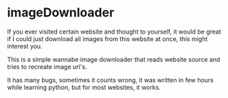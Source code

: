 # imageDownloader

If you ever visited certain website and thought to yourself, it would be great if I could just download all images from this website at once, this might interest you.

This is a simple wannabe image downloader that reads website source and tries to recreate image url's.

It has many bugs, sometimes it counts wrong, it was written in few hours while learning python, but for most websites, it works.
